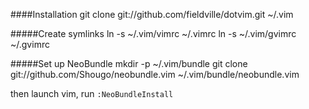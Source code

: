 ####Installation
    git clone git://github.com/fieldville/dotvim.git ~/.vim

#####Create symlinks
    ln -s ~/.vim/vimrc ~/.vimrc
    ln -s ~/.vim/gvimrc ~/.gvimrc

#####Set up NeoBundle
    mkdir -p ~/.vim/bundle
    git clone git://github.com/Shougo/neobundle.vim ~/.vim/bundle/neobundle.vim

then launch vim, run `:NeoBundleInstall`
